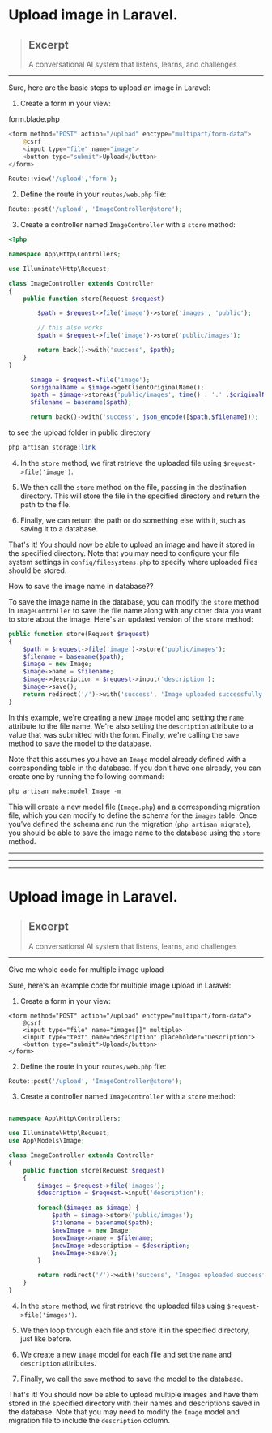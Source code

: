 
# Upload image in Laravel.

> ## Excerpt
> A conversational AI system that listens, learns, and challenges

---
Sure, here are the basic steps to upload an image in Laravel:

1.  Create a form in your view:

form.blade.php
```php
<form method="POST" action="/upload" enctype="multipart/form-data">
    @csrf
    <input type="file" name="image">
    <button type="submit">Upload</button>
</form>

```
```php
Route::view('/upload','form');
```

2.  Define the route in your `routes/web.php` file:

```php
Route::post('/upload', 'ImageController@store');

```

3.  Create a controller named `ImageController` with a `store` method:

```php
<?php

namespace App\Http\Controllers;

use Illuminate\Http\Request;

class ImageController extends Controller
{
    public function store(Request $request)

        $path = $request->file('image')->store('images', 'public');

        // this also works
        $path = $request->file('image')->store('public/images'); 

        return back()->with('success', $path);
    }
}

```

```php
      $image = $request->file('image');
      $originalName = $image->getClientOriginalName();
      $path = $image->storeAs('public/images', time() . '.' .$originalName);
      $filename = basename($path);

      return back()->with('success', json_encode([$path,$filename]));
```



to see the upload folder in public directory
```php
php artisan storage:link
```

4.  In the `store` method, we first retrieve the uploaded file using `$request->file('image')`.
    
5.  We then call the `store` method on the file, passing in the destination directory. This will store the file in the specified directory and return the path to the file.
    
6.  Finally, we can return the path or do something else with it, such as saving it to a database.
    

That's it! You should now be able to upload an image and have it stored in the specified directory. Note that you may need to configure your file system settings in `config/filesystems.php` to specify where uploaded files should be stored.



How to save the image name in database??

To save the image name in the database, you can modify the `store` method in `ImageController` to save the file name along with any other data you want to store about the image. Here's an updated version of the `store` method:

```php
public function store(Request $request)
{
    $path = $request->file('image')->store('public/images');
    $filename = basename($path);
    $image = new Image;
    $image->name = $filename;
    $image->description = $request->input('description');
    $image->save();
    return redirect('/')->with('success', 'Image uploaded successfully.');
}

```

In this example, we're creating a new `Image` model and setting the `name` attribute to the file name. We're also setting the `description` attribute to a value that was submitted with the form. Finally, we're calling the `save` method to save the model to the database.

Note that this assumes you have an `Image` model already defined with a corresponding table in the database. If you don't have one already, you can create one by running the following command:

```php
php artisan make:model Image -m

```

This will create a new model file (`Image.php`) and a corresponding migration file, which you can modify to define the schema for the `images` table. Once you've defined the schema and run the migration (`php artisan migrate`), you should be able to save the image name to the database using the `store` method.

------------------
---------------------
---------------------


# Upload image in Laravel.

> ## Excerpt
> A conversational AI system that listens, learns, and challenges

---
Give me whole code for multiple image upload

Sure, here's an example code for multiple image upload in Laravel:

1.  Create a form in your view:

```blade
<form method="POST" action="/upload" enctype="multipart/form-data">
    @csrf
    <input type="file" name="images[]" multiple>
    <input type="text" name="description" placeholder="Description">
    <button type="submit">Upload</button>
</form>

```

2.  Define the route in your `routes/web.php` file:

```php
Route::post('/upload', 'ImageController@store');

```

3.  Create a controller named `ImageController` with a `store` method:

```php

namespace App\Http\Controllers;

use Illuminate\Http\Request;
use App\Models\Image;

class ImageController extends Controller
{
    public function store(Request $request)
    {
        $images = $request->file('images');
        $description = $request->input('description');

        foreach($images as $image) {
            $path = $image->store('public/images');
            $filename = basename($path);
            $newImage = new Image;
            $newImage->name = $filename;
            $newImage->description = $description;
            $newImage->save();
        }

        return redirect('/')->with('success', 'Images uploaded successfully.');
    }
}

```

4.  In the `store` method, we first retrieve the uploaded files using `$request->file('images')`.
    
5.  We then loop through each file and store it in the specified directory, just like before.
    
6.  We create a new `Image` model for each file and set the `name` and `description` attributes.
    
7.  Finally, we call the `save` method to save the model to the database.
    

That's it! You should now be able to upload multiple images and have them stored in the specified directory with their names and descriptions saved in the database. Note that you may need to modify the `Image` model and migration file to include the `description` column.
